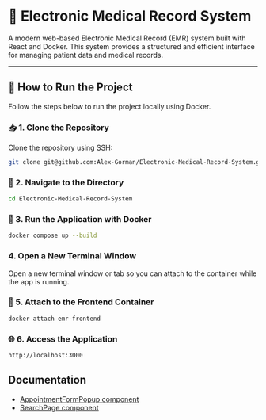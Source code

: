 # 🏥 Electronic Medical Record System

A modern web-based Electronic Medical Record (EMR) system built with React and Docker. This system provides a structured and efficient interface for managing patient data and medical records.

---

## 🚀 How to Run the Project

Follow the steps below to run the project locally using Docker.

### 📥 1. Clone the Repository

Clone the repository using SSH:

```bash
git clone git@github.com:Alex-Gorman/Electronic-Medical-Record-System.git
```


### 📁 2. Navigate to the Directory

```bash
cd Electronic-Medical-Record-System
```


### 🐳 3. Run the Application with Docker

```bash
docker compose up --build
```

### 4. Open a New Terminal Window
Open a new terminal window or tab so you can attach to the container while the app is running.


### 🔗 5. Attach to the Frontend Container

```bash
docker attach emr-frontend
```

### 🌐 6. Access the Application
```bash
http://localhost:3000
```

## Documentation
- [AppointmentFormPopup component](/docs/AppointmentFormPopup.md)
- [SearchPage component](/docs/SearchPage.md)








